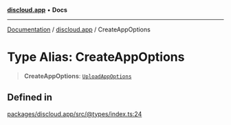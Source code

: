 [**discloud.app**](../README.md) • **Docs**

***

[Documentation](../../packages.md) / [discloud.app](../README.md) / CreateAppOptions

# Type Alias: CreateAppOptions

> **CreateAppOptions**: [`UploadAppOptions`](../interfaces/UploadAppOptions.md)

## Defined in

[packages/discloud.app/src/@types/index.ts:24](https://github.com/discloud/discloud.app/blob/e957c12968777c01a56e127121040f7eaaf9b803/packages/discloud.app/src/@types/index.ts#L24)
